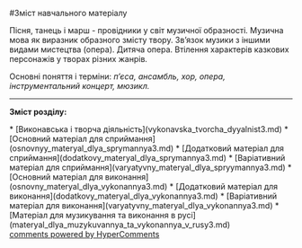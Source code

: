 <div id="hypercomments_widget" class="js-hypercomments-widget invisible"></div>


#Зміст навчального матеріалу

Пісня, танець і марш - провідники у світ музичної образності. Музична мова як виразник образного змісту твору. Зв’язок музики з іншими видами мистецтва (опера). Дитяча опера. Втілення характерів казкових персонажів у творах різних жанрів.

Основні поняття і терміни: *п’єса, ансамбль,  хор, опера, інструментальний концерт, мюзикл.*

<hr>
<p><b>Зміст розділу:</b></p>
   * [Виконавська і творча діяльність](vуkonavska_tvorcha_dyyalnist3.md)
   * [Основний матеріал для сприймання](osnovnуy_materyal_dlya_sprуmannya3.md)
   * [Додатковий матеріал для сприймання](dodatkovу_materyal_dlya_sprуmannya3.md)
   * [Варіативний матеріал для сприймання](varyatуvnу_materyal_dlya_sprуymannya3.md)
   * [Основний матеріал для  виконання](osnovnу_materyal_dlya_vуkonannya3.md)
   * [Додатковий матеріал для виконання](dodatkovу_materyal_dlya_vуkonannya3.md)
   * [Варіативний матеріал для виконання](varyatуvnу_materyal_dlya_vуkonannya3.md)
   * [Матеріал для музикування та виконання в русі](materyal_dlya_muzуkuvannya_ta_vуkonannya_v_rusy3.md)


<div class="js-hypercomments-container">
    <a href="http://hypercomments.com" class="hc-link" title="comments widget">comments powered by HyperComments</a>
</div>